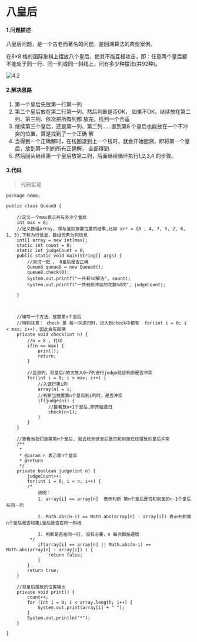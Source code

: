 # 八皇后

#### 1.问题描述

八皇后问题，是一个古老而著名的问题，是回溯算法的典型案例。

在8×8 格的国际象棋上摆放八个皇后，使其不能互相攻击，即：任意两个皇后都不能处于同一行、同一列或同一斜线上，问有多少种摆法(共92种)。

![4.2](https://raw.githubusercontent.com/SkipTheChat/-algorithm/master/assets/4.2.png)



#### 2.解决思路

1) 第一个皇后先放第一行第一列
2) 第二个皇后放在第二行第一列、然后判断是否OK， 如果不OK，继续放在第二列、第三列、依次把所有列都
放完，找到一个合适
3) 继续第三个皇后，还是第一列、第二列……直到第8 个皇后也能放在一个不冲突的位置，算是找到了一个正确
解
4) 当得到一个正确解时，在栈回退到上一个栈时，就会开始回溯，即将第一个皇后，放到第一列的所有正确解，
全部得到.
5) 然后回头继续第一个皇后放第二列，后面继续循环执行1,2,3,4 的步骤。



#### 3.代码

> 代码实现

```
package demo;

public class Queue8 {

    //定义一个max表示共有多少个皇后
    int max = 8;
    //定义数组array, 保存皇后放置位置的结果,比如 arr = {0 , 4, 7, 5, 2, 6, 1, 3},下标为行信息，数组元素为列信息
    int[] array = new int[max];
    static int count = 0;
    static int judgeCount = 0;
    public static void main(String[] args) {
        //测试一把 ， 8皇后是否正确
        Queue8 queue8 = new Queue8();
        queue8.check(0);
        System.out.printf("一共有%d解法", count);
        System.out.printf("一共判断冲突的次数%d次", judgeCount);

    }



    //编写一个方法，放置第n个皇后
    //特别注意： check 是 每一次递归时，进入到check中都有  for(int i = 0; i < max; i++)，因此会有回溯
    private void check(int n) {
        //n = 8 , 打印
        if(n == max) {
            print();
            return;
        }

        //监测列，将皇后n依次放入0~7列进行judge验证判断是否冲突
        for(int i = 0; i < max; i++) {
            //入该行第i列
            array[n] = i;
            //判断当放置第n个皇后到i列时，是否冲突
            if(judge(n)) {
                //接着放n+1个皇后,即开始递归
                check(n+1);
            }
        }
    }

    //查看当我们放置第n个皇后, 就去检测该皇后是否和前面已经摆放的皇后冲突
    /**
     *
     * @param n 表示第n个皇后
     * @return
     */
    private boolean judge(int n) {
        judgeCount++;
        for(int i = 0; i < n; i++) {
        /*
            说明：
            1. array[i] == array[n]  表示判断 第n个皇后是否和前面的n-1个皇后在同一列

            2. Math.abs(n-i) == Math.abs(array[n] - array[i]) 表示判断第n个皇后是否和第i皇后是否在同一斜线

            3. 判断是否在同一行, 没有必要，n 每次都在递增
         */
            if(array[i] == array[n] || Math.abs(n-i) == Math.abs(array[n] - array[i]) ) {
                return false;
            }
        }
        return true;
    }

    //将皇后摆放的位置输出
    private void print() {
        count++;
        for (int i = 0; i < array.length; i++) {
            System.out.print(array[i] + " ");
        }
        System.out.println("*");
    }

}

```

